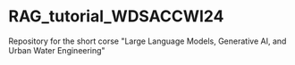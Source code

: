 # RAG_tutorial_WDSACCWI24
Repository for the short corse "Large Language Models, Generative AI, and Urban Water Engineering" 
